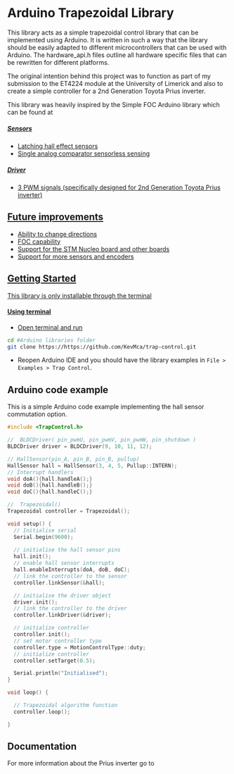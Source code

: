 # Arduino Trapezoidal Library

This library acts as a simple trapezoidal control library that can be implemented using Arduino. It is written in such a way that the library
should be easily adapted to different microcontrollers that can be used with Arduino. The hardware_api.h files outline all hardware specific
files that can be rewritten for different platforms.

The original intention behind this project was to function as part of my submission to the ET4224 module at the University of Limerick and
also to create a simple controller for a 2nd Generation Toyota Prius inverter.

This library was heavily inspired by the Simple FOC Arduino library which can be found at <a href="https://github.com/simplefoc/Arduino-FOC">

##### Sensors
- Latching hall effect sensors
- Single analog comparator sensorless sensing

##### Driver
- 3 PWM signals (specifically designed for 2nd Generation Toyota Prius inverter)

## Future improvements
- Ability to change directions
- FOC capability
- Support for the STM Nucleo board and other boards
- Support for more sensors and encoders

## Getting Started
This library is only installable through the terminal

#### Using terminal
- Open terminal and run
```sh  
cd #Arduino libraries folder
git clone https://https://github.com/KevMca/trap-control.git
```
- Reopen Arduino IDE and you should have the library examples in `File > Examples > Trap Control`.

## Arduino code example
This is a simple Arduino code example implementing the hall sensor commutation option.

```cpp
#include <TrapControl.h>

//  BLDCDriver( pin_pwmU, pin_pwmV, pin_pwmW, pin_shutdown )
BLDCDriver driver = BLDCDriver(9, 10, 11, 12);

// HallSensor(pin_A, pin_B, pin_B, pullup)
HallSensor hall = HallSensor(3, 4, 5, Pullup::INTERN);
// Interrupt handlers
void doA(){hall.handleA();}
void doB(){hall.handleB();}
void doC(){hall.handleC();}

//  Trapezoidal()
Trapezoidal controller = Trapezoidal();

void setup() {
  // Initialise serial
  Serial.begin(9600);
  
  // initialise the hall sensor pins
  hall.init();
  // enable hall sensor interrupts
  hall.enableInterrupts(doA, doB, doC);
  // link the controller to the sensor
  controller.linkSensor(&hall);

  // initialise the driver object
  driver.init();
  // link the controller to the driver
  controller.linkDriver(&driver);

  // initialize controller
  controller.init();
  // set motor controller type
  controller.type = MotionControlType::duty;
  // initialize controller
  controller.setTarget(0.5);

  Serial.println("Initialised");
}

void loop() {

  // Trapezoidal algorithm function
  controller.loop();

}
```

## Documentation
For more information about the Prius inverter go to <a href="https://www.mcand.ru/prius">

